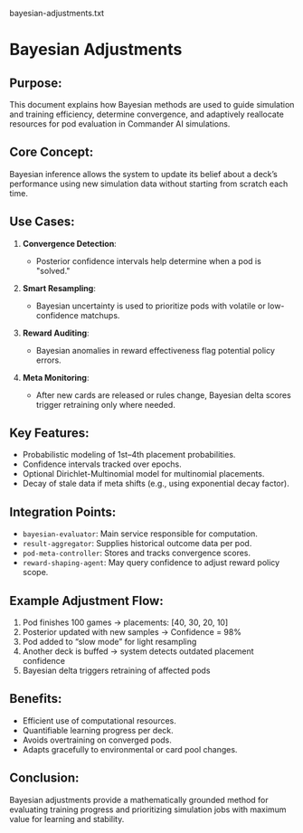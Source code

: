 bayesian-adjustments.txt

Bayesian Adjustments
====================

Purpose:
--------
This document explains how Bayesian methods are used to guide simulation and training efficiency, determine convergence, and adaptively reallocate resources for pod evaluation in Commander AI simulations.

Core Concept:
-------------
Bayesian inference allows the system to update its belief about a deck’s performance using new simulation data without starting from scratch each time.

Use Cases:
----------
1. **Convergence Detection**:
   - Posterior confidence intervals help determine when a pod is "solved."

2. **Smart Resampling**:
   - Bayesian uncertainty is used to prioritize pods with volatile or low-confidence matchups.

3. **Reward Auditing**:
   - Bayesian anomalies in reward effectiveness flag potential policy errors.

4. **Meta Monitoring**:
   - After new cards are released or rules change, Bayesian delta scores trigger retraining only where needed.

Key Features:
-------------
- Probabilistic modeling of 1st–4th placement probabilities.
- Confidence intervals tracked over epochs.
- Optional Dirichlet-Multinomial model for multinomial placements.
- Decay of stale data if meta shifts (e.g., using exponential decay factor).

Integration Points:
-------------------
- `bayesian-evaluator`: Main service responsible for computation.
- `result-aggregator`: Supplies historical outcome data per pod.
- `pod-meta-controller`: Stores and tracks convergence scores.
- `reward-shaping-agent`: May query confidence to adjust reward policy scope.

Example Adjustment Flow:
------------------------
1. Pod finishes 100 games → placements: [40, 30, 20, 10]
2. Posterior updated with new samples → Confidence = 98%
3. Pod added to “slow mode” for light resampling
4. Another deck is buffed → system detects outdated placement confidence
5. Bayesian delta triggers retraining of affected pods

Benefits:
---------
- Efficient use of computational resources.
- Quantifiable learning progress per deck.
- Avoids overtraining on converged pods.
- Adapts gracefully to environmental or card pool changes.

Conclusion:
-----------
Bayesian adjustments provide a mathematically grounded method for evaluating training progress and prioritizing simulation jobs with maximum value for learning and stability.
